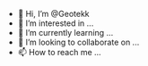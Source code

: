 - 👋 Hi, I’m @Geotekk
- 👀 I’m interested in ...
- 🌱 I’m currently learning ...
- 💞️ I’m looking to collaborate on ...
- 📫 How to reach me ...

<!---
Geotekk/Geotekk is a ✨ special ✨ repository because its `README.md` (this file) appears on your GitHub profile.
You can click the Preview link to take a look at your changes.
--->
